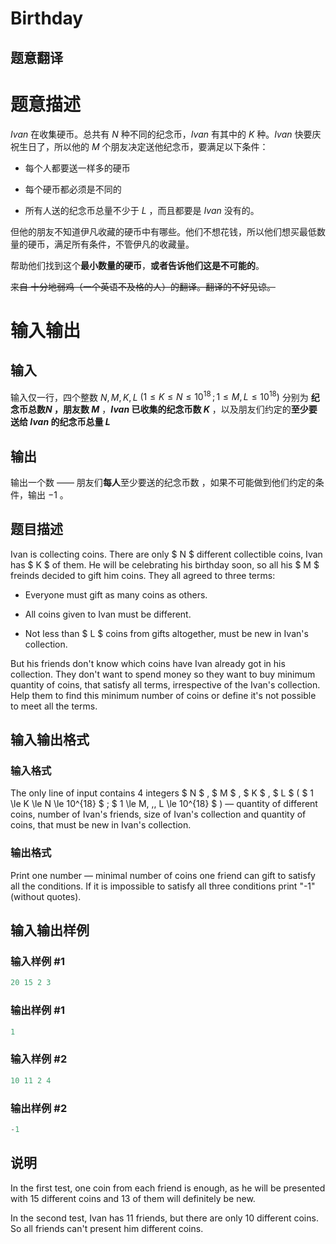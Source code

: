 # Birthday

## 题意翻译

# 题意描述

$Ivan$ 在收集硬币。总共有 $N$ 种不同的纪念币，$Ivan$ 有其中的 $K$ 种。$Ivan$ 快要庆祝生日了，所以他的 $M$ 个朋友决定送他纪念币，要满足以下条件：

- 每个人都要送一样多的硬币

- 每个硬币都必须是不同的

- 所有人送的纪念币总量不少于 $L$ ，而且都要是 $Ivan$ 没有的。

但他的朋友不知道伊凡收藏的硬币中有哪些。他们不想花钱，所以他们想买最低数量的硬币，满足所有条件，不管伊凡的收藏量。

帮助他们找到这个**最小数量的硬币**，**或者告诉他们这是不可能的**。

~~来自 十分地弱鸡（一个英语不及格的人）的翻译。翻译的不好见谅。~~

# 输入输出

## 输入

输入仅一行，四个整数 $N,M,K,L$ $(1 \le K \le N \le 10^{18}\,;\,1 \le M,L \le 10^{18})$ 分别为 **纪念币总数$N$ ，朋友数 $M$** ，**$Ivan$ 已收集的纪念币数 $K$** ，以及朋友们约定的**至少要送给 $Ivan$ 的纪念币总量 $L$**

## 输出

输出一个数 —— 朋友们**每人**至少要送的纪念币数 ，如果不可能做到他们约定的条件，输出 $-1$ 。

## 题目描述

Ivan is collecting coins. There are only $ N $ different collectible coins, Ivan has $ K $ of them. He will be celebrating his birthday soon, so all his $ M $ freinds decided to gift him coins. They all agreed to three terms:

- Everyone must gift as many coins as others.

- All coins given to Ivan must be different.

- Not less than $ L $ coins from gifts altogether, must be new in Ivan's collection.

But his friends don't know which coins have Ivan already got in his collection. They don't want to spend money so they want to buy minimum quantity of coins, that satisfy all terms, irrespective of the Ivan's collection. Help them to find this minimum number of coins or define it's not possible to meet all the terms.

## 输入输出格式

### 输入格式

The only line of input contains 4 integers $ N $ , $ M $ , $ K $ , $ L $ ( $ 1 \le K \le N \le 10^{18} $ ; $ 1 \le M, \,\, L \le 10^{18} $ ) — quantity of different coins, number of Ivan's friends, size of Ivan's collection and quantity of coins, that must be new in Ivan's collection.

### 输出格式

Print one number — minimal number of coins one friend can gift to satisfy all the conditions. If it is impossible to satisfy all three conditions print "-1" (without quotes).

## 输入输出样例

### 输入样例 #1

```cpp
20 15 2 3

```
### 输出样例 #1

```cpp
1
```


### 输入样例 #2

```cpp
10 11 2 4

```
### 输出样例 #2

```cpp
-1
```


## 说明

In the first test, one coin from each friend is enough, as he will be presented with 15 different coins and 13 of them will definitely be new.

In the second test, Ivan has 11 friends, but there are only 10 different coins. So all friends can't present him different coins.

